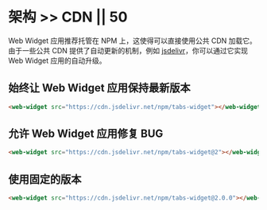 # 架构 >> CDN || 50

Web Widget 应用推荐托管在 NPM 上，这使得可以直接使用公共 CDN 加载它。由于一些公共 CDN 提供了自动更新的机制，例如 [jsdelivr](https://www.jsdelivr.com)，你可以通过它实现 Web Widget 应用的自动升级。

## 始终让 Web Widget 应用保持最新版本

```html
<web-widget src="https://cdn.jsdelivr.net/npm/tabs-widget"></web-widget>
```

## 允许 Web Widget 应用修复 BUG

```html
<web-widget src="https://cdn.jsdelivr.net/npm/tabs-widget@2"></web-widget>
```

## 使用固定的版本

```html
<web-widget src="https://cdn.jsdelivr.net/npm/tabs-widget@2.0.0"></web-widget>
```